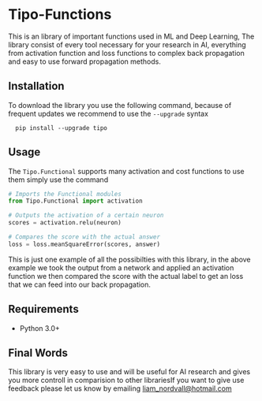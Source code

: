 # Tipo-Functions

This is an library of important functions used in ML and Deep Learning,
The library consist of every tool necessary for your research in AI,
everything from activation function and loss functions to complex
back propagation and easy to use forward propagation methods.


## Installation
To download the library you use the following command, because of frequent updates we recommend to use the     ```--upgrade``` syntax
```
  pip install --upgrade tipo
```

## Usage
The ```Tipo.Functional``` supports many activation and cost functions to use them simply use the command
```python
# Imports the Functional modules
from Tipo.Functional import activation

# Outputs the activation of a certain neuron
scores = activation.relu(neuron)

# Compares the score with the actual answer
loss = loss.meanSquareError(scores, answer)
```
This is just one example of all the possibilties with this library, in the above example we took the output from a network and applied an activation function we then compared the score with the actual label to get an loss that we can feed into our back propagation.

## Requirements 
- Python 3.0+

## Final Words
This library is very easy to use and will be useful for AI research and gives you more controll in comparision to other librariesIf you want to give use feedback please let us know by emailing liam_nordvall@hotmail.com

  
